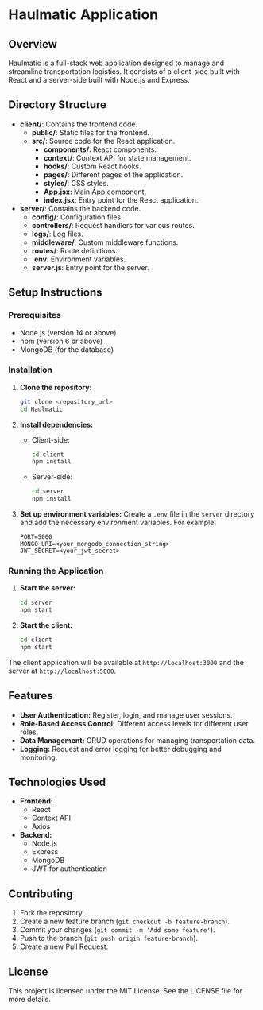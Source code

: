 
# Haulmatic Application

## Overview

Haulmatic is a full-stack web application designed to manage and streamline transportation logistics. It consists of a client-side built with React and a server-side built with Node.js and Express.

## Directory Structure

- **client/**: Contains the frontend code.
  - **public/**: Static files for the frontend.
  - **src/**: Source code for the React application.
    - **components/**: React components.
    - **context/**: Context API for state management.
    - **hooks/**: Custom React hooks.
    - **pages/**: Different pages of the application.
    - **styles/**: CSS styles.
    - **App.jsx**: Main App component.
    - **index.jsx**: Entry point for the React application.
- **server/**: Contains the backend code.
  - **config/**: Configuration files.
  - **controllers/**: Request handlers for various routes.
  - **logs/**: Log files.
  - **middleware/**: Custom middleware functions.
  - **routes/**: Route definitions.
  - **.env**: Environment variables.
  - **server.js**: Entry point for the server.

## Setup Instructions

### Prerequisites

- Node.js (version 14 or above)
- npm (version 6 or above)
- MongoDB (for the database)

### Installation

1. **Clone the repository:**
   ```bash
   git clone <repository_url>
   cd Haulmatic
   ```

2. **Install dependencies:**
   - Client-side:
     ```bash
     cd client
     npm install
     ```
   - Server-side:
     ```bash
     cd server
     npm install
     ```

3. **Set up environment variables:**
   Create a `.env` file in the `server` directory and add the necessary environment variables. For example:
   ```env
   PORT=5000
   MONGO_URI=<your_mongodb_connection_string>
   JWT_SECRET=<your_jwt_secret>
   ```

### Running the Application

1. **Start the server:**
   ```bash
   cd server
   npm start
   ```

2. **Start the client:**
   ```bash
   cd client
   npm start
   ```

The client application will be available at `http://localhost:3000` and the server at `http://localhost:5000`.

## Features

- **User Authentication:** Register, login, and manage user sessions.
- **Role-Based Access Control:** Different access levels for different user roles.
- **Data Management:** CRUD operations for managing transportation data.
- **Logging:** Request and error logging for better debugging and monitoring.

## Technologies Used

- **Frontend:**
  - React
  - Context API
  - Axios
- **Backend:**
  - Node.js
  - Express
  - MongoDB
  - JWT for authentication

## Contributing

1. Fork the repository.
2. Create a new feature branch (`git checkout -b feature-branch`).
3. Commit your changes (`git commit -m 'Add some feature'`).
4. Push to the branch (`git push origin feature-branch`).
5. Create a new Pull Request.

## License

This project is licensed under the MIT License. See the LICENSE file for more details.
